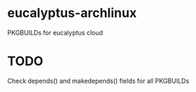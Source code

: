 eucalyptus-archlinux
====================

PKGBUILDs for eucalyptus cloud

TODO
====================

Check depends() and makedepends() fields for all PKGBUILDs
